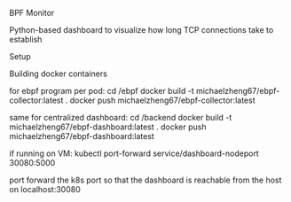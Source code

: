 BPF Monitor

Python-based dashboard to visualize how long TCP connections take to establish

Setup

Building docker containers

for ebpf program per pod:
cd /ebpf
docker build -t michaelzheng67/ebpf-collector:latest .
docker push michaelzheng67/ebpf-collector:latest

same for centralized dashboard:
cd /backend
docker build -t michaelzheng67/ebpf-dashboard:latest .
docker push michaelzheng67/ebpf-dashboard:latest

if running on VM:
kubectl port-forward service/dashboard-nodeport 30080:5000

port forward the k8s port so that the dashboard is reachable from the host on localhost:30080
